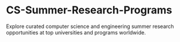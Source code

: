 # CS-Summer-Research-Programs
Explore curated computer science and engineering summer research opportunities at top universities and programs worldwide.
